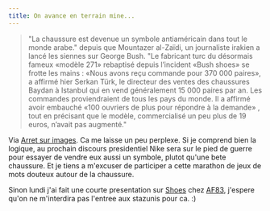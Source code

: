 ```yaml
---
title: On avance en terrain mine...
---
```


> "La chaussure est devenue un symbole antiaméricain dans tout le monde
arabe." depuis que Mountazer al-Zaïdi, un journaliste irakien a lancé les
siennes sur George Bush. "Le fabricant turc du désormais fameux «modèle 271»
rebaptisé depuis l’incident «Bush shoes» se frotte les mains : «Nous avons
reçu commande pour 370 000 paires», a affirmé hier Serkan Türk, le directeur
des ventes des chaussures Baydan à Istanbul qui en vend généralement 15 000
paires par an. Les commandes proviendraient de tous les pays du monde. Il a
affirmé avoir embauché «100 ouvriers de plus pour répondre à la demande» ,
tout en précisant que le modèle, commercialisé un peu plus de 19 euros,
n’avait pas augmenté."

Via [Arret sur images](http://www.arretsurimages.net/vite.php?id=2837). Ca me
laisse un peu perplexe. Si je comprend bien la logique, au prochain discours
presidentiel Nike sera sur le pied de guerre pour essayer de vendre eux aussi
un symbole, plutot qu'une bete chaussure. Et je tiens a m'excuser de
participer a cette marathon de jeux de mots douteux autour de la chaussure.

Sinon lundi j'ai fait une courte presentation sur [Sh](http://shoooes.net)[o](
http://shoes.caibon.mangezan.com)[es](http://shoooes.net) chez
[AF83](http://dev.af83.com), j'espere qu'on ne m'interdira pas l'entree aux
stazunis pour ca. :)

